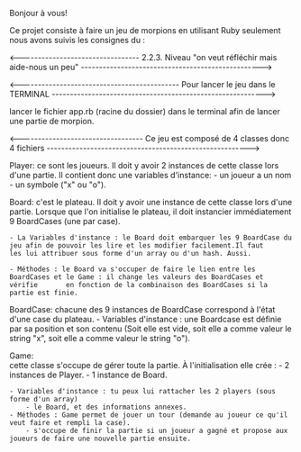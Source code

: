 Bonjour à vous!

Ce projet consiste à faire un jeu de morpions en utilisant Ruby seulement nous avons suivis les consignes du : 

<--------------------------------- 2.2.3. Niveau "on veut réfléchir mais aide-nous un peu" -------------------------------------------------->


<-------------------------------------------- Pour lancer le jeu dans le TERMINAL ----------------------------------------------------------->

lancer le fichier app.rb (racine du dossier) dans le terminal afin de lancer une partie de morpion. 

<---------------------------------- Ce jeu est composé de 4 classes donc 4 fichiers  -------------------------------------------------------->

Player: 
ce sont les joueurs. Il doit y avoir 2 instances de cette classe lors d'une partie. Il contient donc une variables d'instance: 
	- un joueur a un nom 
	- un symbole ("x" ou "o").

Board: 
c'est le plateau. Il doit y avoir une instance de cette classe lors d'une partie. Lorsque que l'on initialise le plateau, il doit instancier immédiatement 9 BoardCases (une par case). 

	- La Variables d'instance : le Board doit embarquer les 9 BoardCase du jeu afin de pouvoir les lire et les modifier facilement.Il faut 		les lui attribuer sous forme d'un array ou d'un hash. Aussi. 

	- Méthodes : le Board va s'occuper de faire le lien entre les BoardCases et le Game : il change les valeurs des BoardCases et vérifie 		en fonction de la combinaison des BoardCases si la partie est finie.


BoardCase: 
chacune des 9 instances de BoardCase correspond à l'état d'une case du plateau. 
	- Variables d'instance : une Boardcase est définie par sa position et son contenu (Soit elle est vide, soit elle a comme valeur le 		string "x", soit elle a comme valeur le string "o").



Game:  
cette classe s'occupe de gérer toute la partie. À l'initialisation elle crée : 
	- 2 instances de Player. 
	- 1 instance de Board.

	- Variables d'instance : tu peux lui rattacher les 2 players (sous forme d'un array)
		- le Board, et des informations annexes. 
	- Méthodes : Game permet de jouer un tour (demande au joueur ce qu'il veut faire et rempli la case). 
		- s'occupe de finir la partie si un joueur a gagné et propose aux joueurs de faire une nouvelle partie ensuite.






